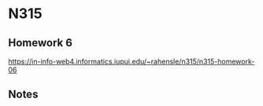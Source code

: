 # N315

## Homework 6

https://in-info-web4.informatics.iupui.edu/~rahensle/n315/n315-homework-06

## Notes

